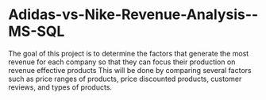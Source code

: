 # Adidas-vs-Nike-Revenue-Analysis--MS-SQL
The goal of this project is to determine the factors that generate the most revenue for each company so that they can focus their production on revenue effective products
This will be done by comparing several factors such as price ranges of products, price discounted products, customer reviews, and types of products.
